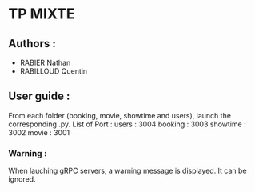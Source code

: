 # TP MIXTE
## Authors :
- RABIER Nathan
- RABILLOUD Quentin

## User guide :
From each folder (booking, movie, showtime and users), launch the corresponding .py.
List of Port :
users : 3004
booking : 3003
showtime : 3002
movie : 3001

### Warning :
When lauching gRPC servers, a warning message is displayed. It can be ignored.
